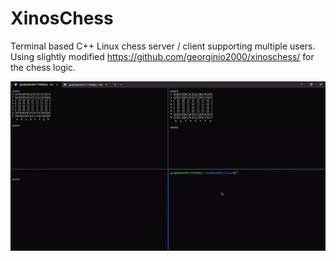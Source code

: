 # XinosChess  

Terminal based C++ Linux chess server / client supporting multiple users.<br />
Using slightly modified https://github.com/georginio2000/xinoschess/ for the chess logic.

![](demonstration.gif)


